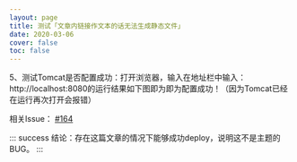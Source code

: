```yaml
---
layout: page
title: 测试「文章内链接作文本的话无法生成静态文件」
date: 2020-03-06
cover: false
toc: false
---
```


5、测试Tomcat是否配置成功：打开浏览器，输入在地址栏中输入： http://localhost:8080的运行结果如下图即为即为配置成功！（因为Tomcat已经在运行再次打开会报错）


相关Issue： [#164](https://github.com/xaoxuu/hexo-theme-volantis/issues/164)

::: success
结论：存在这篇文章的情况下能够成功deploy，说明这不是主题的BUG。
:::
